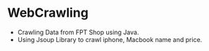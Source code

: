 # WebCrawling
- Crawling Data from FPT Shop using Java.
- Using Jsoup Library to crawl iphone, Macbook name and price.
